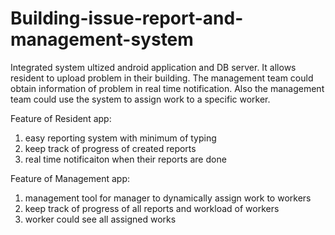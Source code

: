 # Building-issue-report-and-management-system
Integrated system ultized android application and DB server. It allows resident to upload problem in their building. The management team 
could obtain information of problem in real time notification. Also the management team could use the system to assign work to a specific 
worker.

Feature of Resident app:
1. easy reporting system with minimum of typing
2. keep track of progress of created reports
3. real time notificaiton when their reports are done

Feature of Management app:
1. management tool for manager to dynamically assign work to workers
2. keep track of progress of all reports and workload of workers
3. worker could see all assigned works
